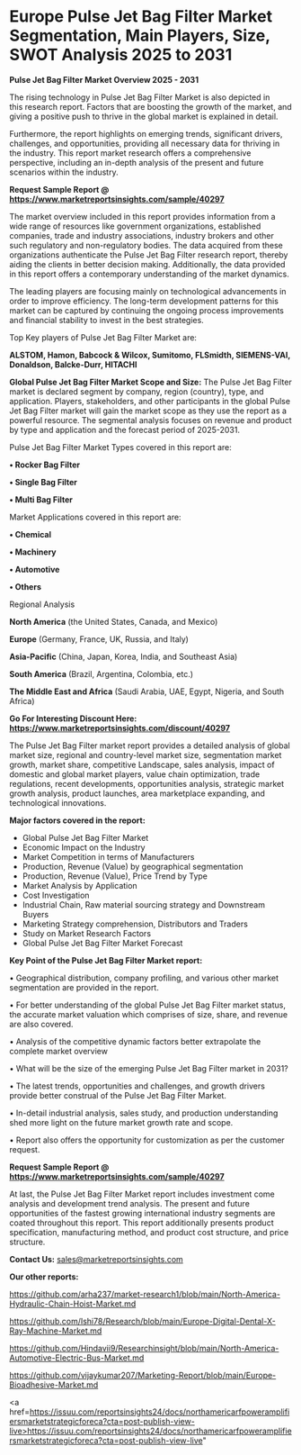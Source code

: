# Europe Pulse Jet Bag Filter Market Segmentation, Main Players, Size, SWOT Analysis 2025 to 2031

<Strong> Pulse Jet Bag Filter Market Overview 2025 - 2031</strong>

The rising technology in Pulse Jet Bag Filter Market is also depicted in this research report. Factors that are boosting the growth of the market, and giving a positive push to thrive in the global market is explained in detail.

Furthermore, the report highlights on emerging trends, significant drivers, challenges, and opportunities, providing all necessary data for thriving in the industry. This report market research offers a comprehensive perspective, including an in-depth analysis of the present and future scenarios within the industry.

<strong>Request Sample Report @ <a href=https://www.marketreportsinsights.com/sample/40297>https://www.marketreportsinsights.com/sample/40297</a></strong>

The market overview included in this report provides information from a wide range of resources like government organizations, established companies, trade and industry associations, industry brokers and other such regulatory and non-regulatory bodies. The data acquired from these organizations authenticate the Pulse Jet Bag Filter research report, thereby aiding the clients in better decision making. Additionally, the data provided in this report offers a contemporary understanding of the market dynamics.

The leading players are focusing mainly on technological advancements in order to improve efficiency. The long-term development patterns for this market can be captured by continuing the ongoing process improvements and financial stability to invest in the best strategies.

Top Key players of Pulse Jet Bag Filter Market are:

<strong>ALSTOM, Hamon, Babcock & Wilcox, Sumitomo, FLSmidth, SIEMENS-VAI, Donaldson, Balcke-Durr, HITACHI</strong>

<strong><b>Global Pulse Jet Bag Filter Market Scope and Size:</b></strong>
The Pulse Jet Bag Filter market is declared segment by company, region (country), type, and application. Players, stakeholders, and other participants in the global Pulse Jet Bag Filter market will gain the market scope as they use the report as a powerful resource. The segmental analysis focuses on revenue and product by type and application and the forecast period of 2025-2031.

Pulse Jet Bag Filter Market Types covered in this report are:

<strong>•  Rocker Bag Filter

•  Single Bag Filter

•  Multi Bag Filter</strong>

Market Applications covered in this report are:

<strong>•  Chemical

•  Machinery

•  Automotive

•  Others</strong> 

Regional Analysis

<strong>North America</strong> (the United States, Canada, and Mexico)

<strong>Europe</strong> (Germany, France, UK, Russia, and Italy)

<strong>Asia-Pacific</strong> (China, Japan, Korea, India, and Southeast Asia)

<strong>South America</strong> (Brazil, Argentina, Colombia, etc.)

<strong>The Middle East and Africa</strong> (Saudi Arabia, UAE, Egypt, Nigeria, and South Africa)

<strong>Go For Interesting Discount Here: <a href=https://www.marketreportsinsights.com/discount/40297>https://www.marketreportsinsights.com/discount/40297</a></strong>

The Pulse Jet Bag Filter market report provides a detailed analysis of global market size, regional and country-level market size, segmentation market growth, market share, competitive Landscape, sales analysis, impact of domestic and global market players, value chain optimization, trade regulations, recent developments, opportunities analysis, strategic market growth analysis, product launches, area marketplace expanding, and technological innovations.

<strong><b>Major factors covered in the report:</b></strong>
<ul>
  <li>Global Pulse Jet Bag Filter Market </li>
  <li>Economic Impact on the Industry</li>
  <li>Market Competition in terms of Manufacturers</li>
  <li>Production, Revenue (Value) by geographical segmentation</li>
  <li>Production, Revenue (Value), Price Trend by Type</li>
  <li>Market Analysis by Application</li>
  <li>Cost Investigation</li>
  <li>Industrial Chain, Raw material sourcing strategy and Downstream Buyers</li>
  <li>Marketing Strategy comprehension, Distributors and Traders</li>
  <li>Study on Market Research Factors</li>
  <li>Global Pulse Jet Bag Filter Market Forecast</li>
</ul>

<strong><b>Key Point of the Pulse Jet Bag Filter Market report:</b></strong>

• Geographical distribution, company profiling, and various other market segmentation are provided in the report.

• For better understanding of the global Pulse Jet Bag Filter market status, the accurate market valuation which comprises of size, share, and revenue are also covered.

• Analysis of the competitive dynamic factors better extrapolate the complete market overview

• What will be the size of the emerging Pulse Jet Bag Filter market in 2031?

• The latest trends, opportunities and challenges, and growth drivers provide better construal of the Pulse Jet Bag Filter Market.

• In-detail industrial analysis, sales study, and production understanding shed more light on the future market growth rate and scope.

• Report also offers the opportunity for customization as per the customer request.

<strong>Request Sample Report @ <a href=https://www.marketreportsinsights.com/sample/40297>https://www.marketreportsinsights.com/sample/40297</a></strong>

At last, the Pulse Jet Bag Filter Market report includes investment come analysis and development trend analysis. The present and future opportunities of the fastest growing international industry segments are coated throughout this report. This report additionally presents product specification, manufacturing method, and product cost structure, and price structure.

<strong>Contact Us:</strong>
sales@marketreportsinsights.com

<strong>Our other reports:</strong>

<a href=https://github.com/arha237/market-research1/blob/main/North-America-Hydraulic-Chain-Hoist-Market.md>https://github.com/arha237/market-research1/blob/main/North-America-Hydraulic-Chain-Hoist-Market.md</a>

<a href=https://github.com/Ishi78/Research/blob/main/Europe-Digital-Dental-X-Ray-Machine-Market.md>https://github.com/Ishi78/Research/blob/main/Europe-Digital-Dental-X-Ray-Machine-Market.md</a>

<a href=https://github.com/Hindavii9/Researchinsight/blob/main/North-America-Automotive-Electric-Bus-Market.md>https://github.com/Hindavii9/Researchinsight/blob/main/North-America-Automotive-Electric-Bus-Market.md</a>

<a href=https://github.com/vijaykumar207/Marketing-Report/blob/main/Europe-Bioadhesive-Market.md>https://github.com/vijaykumar207/Marketing-Report/blob/main/Europe-Bioadhesive-Market.md</a>

<a href=https://issuu.com/reportsinsights24/docs/northamericarfpoweramplifiersmarketstrategicforeca?cta=post-publish-view-live>https://issuu.com/reportsinsights24/docs/northamericarfpoweramplifiersmarketstrategicforeca?cta=post-publish-view-live</a>"
